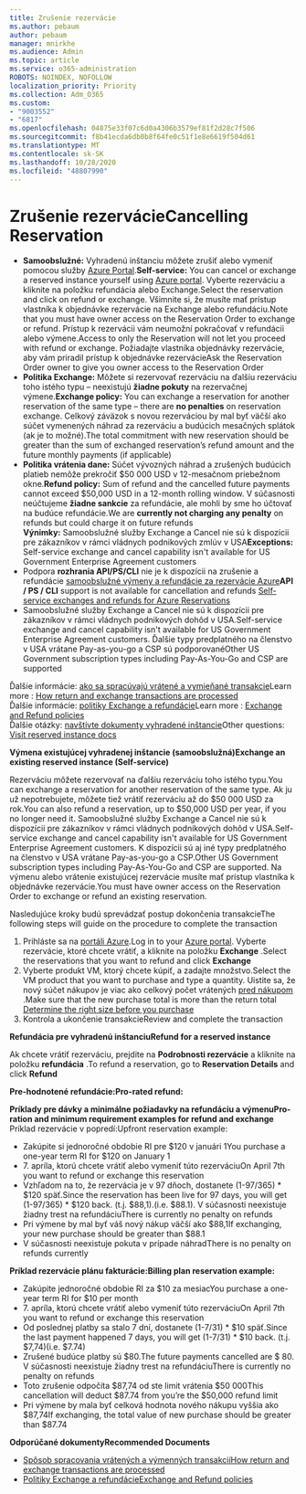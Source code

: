 ```yaml
---
title: Zrušenie rezervácie
ms.author: pebaum
author: pebaum
manager: mnirkhe
ms.audience: Admin
ms.topic: article
ms.service: o365-administration
ROBOTS: NOINDEX, NOFOLLOW
localization_priority: Priority
ms.collection: Adm_O365
ms.custom:
- "9003552"
- "6817"
ms.openlocfilehash: 04875e33f07c6d0a4306b3579ef81f2d28c7f506
ms.sourcegitcommit: f8b41ecda6db0b8f64fe0c51f1e8e6619f504d61
ms.translationtype: MT
ms.contentlocale: sk-SK
ms.lasthandoff: 10/28/2020
ms.locfileid: "48807990"
---
```

# <a name="cancelling-reservation"></a><span data-ttu-id="6e782-102">Zrušenie rezervácie</span><span class="sxs-lookup"><span data-stu-id="6e782-102">Cancelling Reservation</span></span>

- <span data-ttu-id="6e782-103">**Samoobslužné:** Vyhradenú inštanciu môžete zrušiť alebo vymeniť pomocou služby [Azure Portal](https://portal.azure.com/#blade/Microsoft_Azure_Reservations/ReservationsBrowseBlade).</span><span class="sxs-lookup"><span data-stu-id="6e782-103">**Self-service:** You can cancel or exchange a reserved instance yourself using [Azure portal](https://portal.azure.com/#blade/Microsoft_Azure_Reservations/ReservationsBrowseBlade).</span></span> <span data-ttu-id="6e782-104">Vyberte rezerváciu a kliknite na položku refundácia alebo Exchange.</span><span class="sxs-lookup"><span data-stu-id="6e782-104">Select the reservation and click on refund or exchange.</span></span> <span data-ttu-id="6e782-105">Všimnite si, že musíte mať prístup vlastníka k objednávke rezervácie na Exchange alebo refundáciu.</span><span class="sxs-lookup"><span data-stu-id="6e782-105">Note that you must have owner access on the Reservation Order to exchange or refund.</span></span> <span data-ttu-id="6e782-106">Prístup k rezervácii vám neumožní pokračovať v refundácii alebo výmene.</span><span class="sxs-lookup"><span data-stu-id="6e782-106">Access to only the Reservation will not let you proceed with refund or exchange.</span></span> <span data-ttu-id="6e782-107">Požiadajte vlastníka objednávky rezervácie, aby vám priradil prístup k objednávke rezervácie</span><span class="sxs-lookup"><span data-stu-id="6e782-107">Ask the Reservation Order owner to give you owner access to the Reservation Order</span></span>
- <span data-ttu-id="6e782-108">**Politika Exchange:** Môžete si rezervovať rezerváciu na ďalšiu rezerváciu toho istého typu – neexistujú **žiadne pokuty** na rezervačnej výmene.</span><span class="sxs-lookup"><span data-stu-id="6e782-108">**Exchange policy:** You can exchange a reservation for another reservation of the same type – there are **no penalties** on reservation exchange.</span></span> <span data-ttu-id="6e782-109">Celkový záväzok s novou rezerváciou by mal byť väčší ako súčet vymenených náhrad za rezerváciu a budúcich mesačných splátok (ak je to možné).</span><span class="sxs-lookup"><span data-stu-id="6e782-109">The total commitment with new reservation should be greater than the sum of exchanged reservation’s refund amount and the future monthly payments (if applicable)</span></span>
- <span data-ttu-id="6e782-110">**Politika vrátenia dane:** Súčet vývozných náhrad a zrušených budúcich platieb nemôže prekročiť $50 000 USD v 12-mesačnom priebežnom okne.</span><span class="sxs-lookup"><span data-stu-id="6e782-110">**Refund policy:** Sum of refund and the cancelled future payments cannot exceed $50,000 USD in a 12-month rolling window.</span></span> <span data-ttu-id="6e782-111">V súčasnosti neúčtujeme **žiadne sankcie** za refundácie, ale mohli by sme ho účtovať na budúce refundácie.</span><span class="sxs-lookup"><span data-stu-id="6e782-111">We are **currently not charging any penalty** on refunds but could charge it on future refunds</span></span>  
    <span data-ttu-id="6e782-112">**Výnimky:** Samoobslužné služby Exchange a Cancel nie sú k dispozícii pre zákazníkov v rámci vládnych podnikových zmlúv v USA</span><span class="sxs-lookup"><span data-stu-id="6e782-112">**Exceptions:** Self-service exchange and cancel capability isn't available for US Government Enterprise Agreement customers</span></span>
- <span data-ttu-id="6e782-113">Podpora **rozhrania API/PS/CLI** nie je k dispozícii na zrušenie a refundácie [samoobslužné výmeny a refundácie za rezervácie Azure](https://docs.microsoft.com/azure/cost-management-billing/reservations/exchange-and-refund-azure-reservations?WT.mc_id=Portal-Microsoft_Azure_Support)</span><span class="sxs-lookup"><span data-stu-id="6e782-113">**API / PS / CLI** support is not available for cancellation and refunds [Self-service exchanges and refunds for Azure Reservations](https://docs.microsoft.com/azure/cost-management-billing/reservations/exchange-and-refund-azure-reservations?WT.mc_id=Portal-Microsoft_Azure_Support)</span></span>
- <span data-ttu-id="6e782-114">Samoobslužné služby Exchange a Cancel nie sú k dispozícii pre zákazníkov v rámci vládnych podnikových dohôd v USA.</span><span class="sxs-lookup"><span data-stu-id="6e782-114">Self-service exchange and cancel capability isn't available for US Government Enterprise Agreement customers.</span></span> <span data-ttu-id="6e782-115">Ďalšie typy predplatného na členstvo v USA vrátane Pay-as-you-go a CSP sú podporované</span><span class="sxs-lookup"><span data-stu-id="6e782-115">Other US Government subscription types including Pay-As-You-Go and CSP are supported</span></span>

<span data-ttu-id="6e782-116">Ďalšie informácie: [ako sa spracúvajú vrátené a vymieňané transakcie](https://docs.microsoft.com/azure/billing/billing-azure-reservations-self-service-exchange-and-refund?WT.mc_id=Portal-Microsoft_Azure_Support#how-return-and-exchange-transactions-are-processed)</span><span class="sxs-lookup"><span data-stu-id="6e782-116">Learn more : [How return and exchange transactions are processed](https://docs.microsoft.com/azure/billing/billing-azure-reservations-self-service-exchange-and-refund?WT.mc_id=Portal-Microsoft_Azure_Support#how-return-and-exchange-transactions-are-processed)</span></span>  
<span data-ttu-id="6e782-117">Ďalšie informácie: [politiky Exchange a refundácie](https://docs.microsoft.com/azure/billing/billing-azure-reservations-self-service-exchange-and-refund?WT.mc_id=Portal-Microsoft_Azure_Support#exchange-policies)</span><span class="sxs-lookup"><span data-stu-id="6e782-117">Learn more : [Exchange and Refund policies](https://docs.microsoft.com/azure/billing/billing-azure-reservations-self-service-exchange-and-refund?WT.mc_id=Portal-Microsoft_Azure_Support#exchange-policies)</span></span>  
<span data-ttu-id="6e782-118">Ďalšie otázky: [navštívte dokumenty vyhradené inštancie](https://docs.microsoft.com/azure/billing/billing-save-compute-costs-reservations?WT.mc_id=Portal-Microsoft_Azure_Support)</span><span class="sxs-lookup"><span data-stu-id="6e782-118">Other questions: [Visit reserved instance docs](https://docs.microsoft.com/azure/billing/billing-save-compute-costs-reservations?WT.mc_id=Portal-Microsoft_Azure_Support)</span></span>

<span data-ttu-id="6e782-119">**Výmena existujúcej vyhradenej inštancie (samoobslužná)**</span><span class="sxs-lookup"><span data-stu-id="6e782-119">**Exchange an existing reserved instance (Self-service)**</span></span>

<span data-ttu-id="6e782-120">Rezerváciu môžete rezervovať na ďalšiu rezerváciu toho istého typu.</span><span class="sxs-lookup"><span data-stu-id="6e782-120">You can exchange a reservation for another reservation of the same type.</span></span> <span data-ttu-id="6e782-121">Ak ju už nepotrebujete, môžete tiež vrátiť rezerváciu až do $50 000 USD za rok.</span><span class="sxs-lookup"><span data-stu-id="6e782-121">You can also refund a reservation, up to $50,000 USD per year, if you no longer need it.</span></span> <span data-ttu-id="6e782-122">Samoobslužné služby Exchange a Cancel nie sú k dispozícii pre zákazníkov v rámci vládnych podnikových dohôd v USA.</span><span class="sxs-lookup"><span data-stu-id="6e782-122">Self-service exchange and cancel capability isn't available for US Government Enterprise Agreement customers.</span></span> <span data-ttu-id="6e782-123">K dispozícii sú aj iné typy predplatného na členstvo v USA vrátane Pay-as-you-go a CSP.</span><span class="sxs-lookup"><span data-stu-id="6e782-123">Other US Government subscription types including Pay-As-You-Go and CSP are supported.</span></span> <span data-ttu-id="6e782-124">Na výmenu alebo vrátenie existujúcej rezervácie musíte mať prístup vlastníka k objednávke rezervácie.</span><span class="sxs-lookup"><span data-stu-id="6e782-124">You must have owner access on the Reservation Order to exchange or refund an existing reservation.</span></span>

<span data-ttu-id="6e782-125">Nasledujúce kroky budú sprevádzať postup dokončenia transakcie</span><span class="sxs-lookup"><span data-stu-id="6e782-125">The following steps will guide on the procedure to complete the transaction</span></span>

1. <span data-ttu-id="6e782-126">Prihláste sa na [portáli Azure](https://portal.azure.com/#blade/Microsoft_Azure_Reservations/ReservationsBrowseBlade).</span><span class="sxs-lookup"><span data-stu-id="6e782-126">Log in to your [Azure portal](https://portal.azure.com/#blade/Microsoft_Azure_Reservations/ReservationsBrowseBlade).</span></span> <span data-ttu-id="6e782-127">Vyberte rezervácie, ktoré chcete vrátiť, a kliknite na položku **Exchange** .</span><span class="sxs-lookup"><span data-stu-id="6e782-127">Select the reservations that you want to refund and click **Exchange**</span></span>
2. <span data-ttu-id="6e782-128">Vyberte produkt VM, ktorý chcete kúpiť, a zadajte množstvo.</span><span class="sxs-lookup"><span data-stu-id="6e782-128">Select the VM product that you want to purchase and type a quantity.</span></span> <span data-ttu-id="6e782-129">Uistite sa, že nový súčet nákupov je viac ako celkový počet vrátených [pred nákupom](https://docs.microsoft.com/azure/virtual-machines/windows/prepay-reserved-vm-instances?WT.mc_id=Portal-Microsoft_Azure_Support#determine-the-right-vm-size-before-you-buy) .</span><span class="sxs-lookup"><span data-stu-id="6e782-129">Make sure that the new purchase total is more than the return total [Determine the right size before you purchase](https://docs.microsoft.com/azure/virtual-machines/windows/prepay-reserved-vm-instances?WT.mc_id=Portal-Microsoft_Azure_Support#determine-the-right-vm-size-before-you-buy)</span></span>
3. <span data-ttu-id="6e782-130">Kontrola a ukončenie transakcie</span><span class="sxs-lookup"><span data-stu-id="6e782-130">Review and complete the transaction</span></span>

<span data-ttu-id="6e782-131">**Refundácia pre vyhradenú inštanciu**</span><span class="sxs-lookup"><span data-stu-id="6e782-131">**Refund for a reserved instance**</span></span>

<span data-ttu-id="6e782-132">Ak chcete vrátiť rezerváciu, prejdite na **Podrobnosti rezervácie** a kliknite na položku **refundácia** .</span><span class="sxs-lookup"><span data-stu-id="6e782-132">To refund a reservation, go to **Reservation Details** and click **Refund**</span></span>

<span data-ttu-id="6e782-133">**Pre-hodnotené refundácie:**</span><span class="sxs-lookup"><span data-stu-id="6e782-133">**Pro-rated refund:**</span></span>

<span data-ttu-id="6e782-134">**Príklady pre dávky a minimálne požiadavky na refundáciu a výmenu**</span><span class="sxs-lookup"><span data-stu-id="6e782-134">**Pro-ration and minimum requirement examples for refund and exchange**</span></span>  
<span data-ttu-id="6e782-135">Príklad rezervácie v popredí:</span><span class="sxs-lookup"><span data-stu-id="6e782-135">Upfront reservation example:</span></span>

- <span data-ttu-id="6e782-136">Zakúpite si jednoročné obdobie RI pre $120 v januári 1</span><span class="sxs-lookup"><span data-stu-id="6e782-136">You purchase a one-year term RI for $120 on January 1</span></span>
- <span data-ttu-id="6e782-137">7. apríla, ktorú chcete vrátiť alebo vymeniť túto rezerváciu</span><span class="sxs-lookup"><span data-stu-id="6e782-137">On April 7th you want to refund or exchange this reservation</span></span>
- <span data-ttu-id="6e782-138">Vzhľadom na to, že rezervácia je v 97 dňoch, dostanete (1-97/365) \* $120 späť.</span><span class="sxs-lookup"><span data-stu-id="6e782-138">Since the reservation has been live for 97 days, you will get (1-97/365) \* $120 back.</span></span> <span data-ttu-id="6e782-139">(t.j. $88,1).</span><span class="sxs-lookup"><span data-stu-id="6e782-139">(i.e. $88.1).</span></span> <span data-ttu-id="6e782-140">V súčasnosti neexistuje žiadny trest na refundáciu</span><span class="sxs-lookup"><span data-stu-id="6e782-140">There is currently no penalty on refunds</span></span>
- <span data-ttu-id="6e782-141">Pri výmene by mal byť váš nový nákup väčší ako $88,1</span><span class="sxs-lookup"><span data-stu-id="6e782-141">If exchanging, your new purchase should be greater than $88.1</span></span>
- <span data-ttu-id="6e782-142">V súčasnosti neexistuje pokuta v prípade náhrad</span><span class="sxs-lookup"><span data-stu-id="6e782-142">There is no penalty on refunds currently</span></span>

<span data-ttu-id="6e782-143">**Príklad rezervácie plánu fakturácie:**</span><span class="sxs-lookup"><span data-stu-id="6e782-143">**Billing plan reservation example:**</span></span>

- <span data-ttu-id="6e782-144">Zakúpite jednoročné obdobie RI za $10 za mesiac</span><span class="sxs-lookup"><span data-stu-id="6e782-144">You purchase a one-year term RI for $10 per month</span></span>
- <span data-ttu-id="6e782-145">7. apríla, ktorú chcete vrátiť alebo vymeniť túto rezerváciu</span><span class="sxs-lookup"><span data-stu-id="6e782-145">On April 7th you want to refund or exchange this reservation</span></span>
- <span data-ttu-id="6e782-146">Od poslednej platby sa stalo 7 dní, dostanete (1-7/31) \* $10 späť.</span><span class="sxs-lookup"><span data-stu-id="6e782-146">Since the last payment happened 7 days, you will get (1-7/31) \* $10 back.</span></span> <span data-ttu-id="6e782-147">(t.j. $7,74)</span><span class="sxs-lookup"><span data-stu-id="6e782-147">(i.e. $7.74)</span></span>
- <span data-ttu-id="6e782-148">Zrušené budúce platby sú $80.</span><span class="sxs-lookup"><span data-stu-id="6e782-148">The future payments cancelled are $ 80.</span></span> <span data-ttu-id="6e782-149">V súčasnosti neexistuje žiadny trest na refundáciu</span><span class="sxs-lookup"><span data-stu-id="6e782-149">There is currently no penalty on refunds</span></span>
- <span data-ttu-id="6e782-150">Toto zrušenie odpočíta $87,74 od ste limit vrátenia $50 000</span><span class="sxs-lookup"><span data-stu-id="6e782-150">This cancellation will deduct $87.74 from you’re the $50,000 refund limit</span></span>
- <span data-ttu-id="6e782-151">Pri výmene by mala byť celková hodnota nového nákupu vyššia ako $87,74</span><span class="sxs-lookup"><span data-stu-id="6e782-151">If exchanging, the total value of new purchase should be greater than $87.74</span></span>

<span data-ttu-id="6e782-152">**Odporúčané dokumenty**</span><span class="sxs-lookup"><span data-stu-id="6e782-152">**Recommended Documents**</span></span>

- [<span data-ttu-id="6e782-153">Spôsob spracovania vrátených a výmenných transakcií</span><span class="sxs-lookup"><span data-stu-id="6e782-153">How return and exchange transactions are processed</span></span>](https://docs.microsoft.com/azure/billing/billing-azure-reservations-self-service-exchange-and-refund?WT.mc_id=Portal-Microsoft_Azure_Support#how-return-and-exchange-transactions-are-processed)
- [<span data-ttu-id="6e782-154">Politiky Exchange a refundácie</span><span class="sxs-lookup"><span data-stu-id="6e782-154">Exchange and Refund policies</span></span>](https://docs.microsoft.com/azure/billing/billing-azure-reservations-self-service-exchange-and-refund?WT.mc_id=Portal-Microsoft_Azure_Support#exchange-policies)